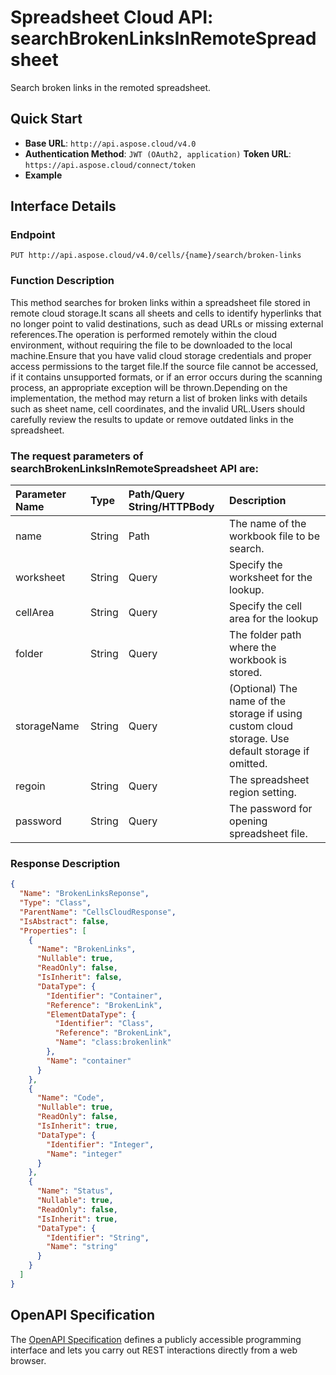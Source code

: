 # **Spreadsheet Cloud API: searchBrokenLinksInRemoteSpreadsheet**

Search broken links in the remoted spreadsheet. 


## **Quick Start**

- **Base URL**: `http://api.aspose.cloud/v4.0`
- **Authentication Method**: `JWT (OAuth2, application)`  **Token URL**: `https://api.aspose.cloud/connect/token`
- **Example** 

## **Interface Details**

### **Endpoint** 

```
PUT http://api.aspose.cloud/v4.0/cells/{name}/search/broken-links
```
### **Function Description**
This method searches for broken links within a spreadsheet file stored in remote cloud storage.It scans all sheets and cells to identify hyperlinks that no longer point to valid destinations, such as dead URLs or missing external references.The operation is performed remotely within the cloud environment, without requiring the file to be downloaded to the local machine.Ensure that you have valid cloud storage credentials and proper access permissions to the target file.If the source file cannot be accessed, if it contains unsupported formats, or if an error occurs during the scanning process, an appropriate exception will be thrown.Depending on the implementation, the method may return a list of broken links with details such as sheet name, cell coordinates, and the invalid URL.Users should carefully review the results to update or remove outdated links in the spreadsheet.

### The request parameters of **searchBrokenLinksInRemoteSpreadsheet** API are: 

| Parameter Name | Type | Path/Query String/HTTPBody | Description | 
| :- | :- | :- |:- | 
|name|String|Path|The name of the workbook file to be search.|
|worksheet|String|Query|Specify the worksheet for the lookup.|
|cellArea|String|Query|Specify the cell area for the lookup|
|folder|String|Query|The folder path where the workbook is stored.|
|storageName|String|Query|(Optional) The name of the storage if using custom cloud storage. Use default storage if omitted.|
|regoin|String|Query|The spreadsheet region setting.|
|password|String|Query|The password for opening spreadsheet file.|

### **Response Description**
```json
{
  "Name": "BrokenLinksReponse",
  "Type": "Class",
  "ParentName": "CellsCloudResponse",
  "IsAbstract": false,
  "Properties": [
    {
      "Name": "BrokenLinks",
      "Nullable": true,
      "ReadOnly": false,
      "IsInherit": false,
      "DataType": {
        "Identifier": "Container",
        "Reference": "BrokenLink",
        "ElementDataType": {
          "Identifier": "Class",
          "Reference": "BrokenLink",
          "Name": "class:brokenlink"
        },
        "Name": "container"
      }
    },
    {
      "Name": "Code",
      "Nullable": true,
      "ReadOnly": false,
      "IsInherit": true,
      "DataType": {
        "Identifier": "Integer",
        "Name": "integer"
      }
    },
    {
      "Name": "Status",
      "Nullable": true,
      "ReadOnly": false,
      "IsInherit": true,
      "DataType": {
        "Identifier": "String",
        "Name": "string"
      }
    }
  ]
}
```


## OpenAPI Specification

The [OpenAPI Specification](https://reference.aspose.cloud/cells/#/SearchControllor/SearchBrokenLinksInRemoteSpreadsheet) defines a publicly accessible programming interface and lets you carry out REST interactions directly from a web browser.
